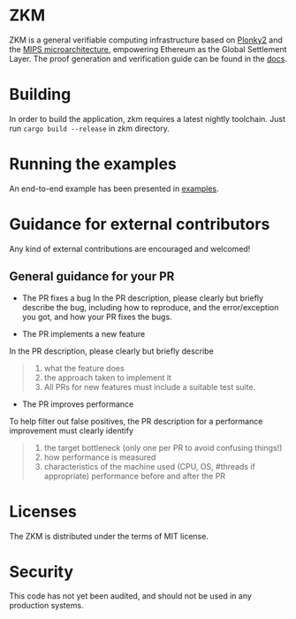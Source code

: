 # ZKM

ZKM is a general verifiable computing infrastructure based on [Plonky2](https://github.com/0xPolygonZero/plonky2) and the [MIPS microarchitecture](https://en.wikipedia.org/wiki/MIPS_architecture), empowering Ethereum as the Global Settlement Layer. The proof generation and verification guide can be found in the [docs](https://docs.zkm.io/guides/proof-generation-guide).

# Building

In order to build the application, zkm requires a latest nightly toolchain. Just run `cargo build --release` in zkm directory.

# Running the examples

An end-to-end example has been presented in [examples](./examples).

# Guidance for external contributors

Any kind of external contributions are encouraged and welcomed!

## General guidance for your PR

* The PR fixes a bug
In the PR description, please clearly but briefly describe the bug, including how to reproduce, and the error/exception you got, and how your PR fixes the bugs.

* The PR implements a new feature

In the PR description, please clearly but briefly describe

> 1. what the feature does
> 2. the approach taken to implement it
> 3. All PRs for new features must include a suitable test suite.

* The PR improves performance

To help filter out false positives, the PR description for a performance improvement must clearly identify

> 1. the target bottleneck (only one per PR to avoid confusing things!)
> 2. how performance is measured
> 3. characteristics of the machine used (CPU, OS, #threads if appropriate) performance before and after the PR

# Licenses

The ZKM is distributed under the terms of MIT license.

# Security

This code has not yet been audited, and should not be used in any production systems.

